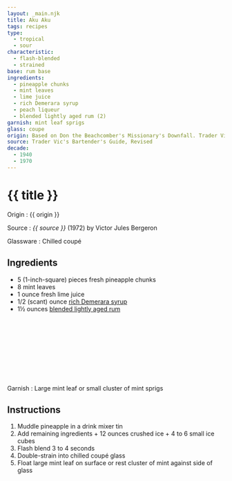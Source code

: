```yaml
---
layout: _main.njk
title: Aku Aku
tags: recipes
type:
  - tropical
  - sour
characteristic:
  - flash-blended
  - strained
base: rum base
ingredients:
  - pineapple chunks
  - mint leaves
  - lime juice
  - rich Demerara syrup
  - peach liqueur
  - blended lightly aged rum (2)
garnish: mint leaf sprigs
glass: coupe
origin: Based on Don the Beachcomber's Missionary's Downfall. Trader Vic's Bartender's Guide, wherein this recipe appears, was published in 1947; the revised edition first saw print in 1972.
source: Trader Vic's Bartender's Guide, Revised
decade:
  - 1940
  - 1970
---
```

<!-- markdownlint-disable MD025 -->
# {{ title }}
<!-- markdownlint-disable MD025 -->

Origin
  : {{ origin }}

Source
  : <cite>{{ source }}</cite> (1972) by  Victor Jules Bergeron

Glassware
  : Chilled coupé

## Ingredients

* 5 (1-inch-square) pieces fresh pineapple chunks
* 8 mint leaves
* 1 ounce fresh lime juice
* 1/2 (scant) ounce [rich Demerara syrup](/mixes/2-1-simple-syrup)
* 1&frac12; ounces [blended lightly aged rum](/rums/04-rum-blended-lightly-aged/)<icon-l space="1em" label="(2)" class="bigger"><span class="with-icon"><svg class="icon"><use href="/assets/images/icons/circle-2.svg#circle-2"></use></svg></span></icon-l>

Garnish
  : Large mint leaf or small cluster of mint sprigs

## Instructions

1. Muddle pineapple in a drink mixer tin
2. Add remaining ingredients + 12 ounces crushed ice + 4 to 6 small ice cubes
3. Flash blend 3 to 4 seconds
4. Double-strain into chilled coupé glass
5. Float large mint leaf on surface or rest cluster of mint against side of glass

